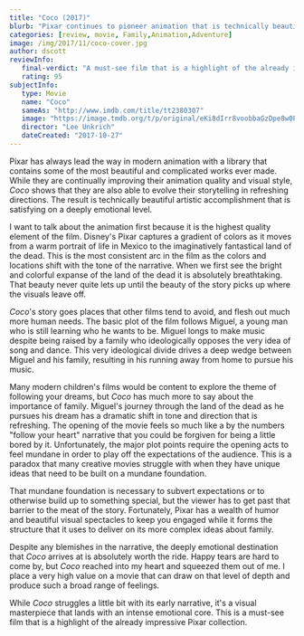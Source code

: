 ```yaml
---
title: "Coco (2017)"
blurb: "Pixar continues to pioneer animation that is technically beautiful as well as evolve their emotional storytelling."
categories: [review, movie, Family,Animation,Adventure]
image: /img/2017/11/coco-cover.jpg
author: dscott
reviewInfo:
   final-verdict: "A must-see film that is a highlight of the already impressive Pixar collection. "
   rating: 95
subjectInfo:
   type: Movie
   name: "Coco"
   sameAs: "http://www.imdb.com/title/tt2380307"
   image: "https://image.tmdb.org/t/p/original/eKi8dIrr8voobbaGzDpe8w0PVbC.jpg"
   director: "Lee Unkrich"
   dateCreated: "2017-10-27"
---
```



Pixar has always lead the way in modern animation with a library that contains some of the most beautiful and complicated works ever made. While they are continually improving their animation quality and visual style, *Coco* shows that they are also able to evolve their storytelling in refreshing directions. The result is technically beautiful artistic accomplishment that is satisfying on a deeply emotional level.

I want to talk about the animation first because it is the highest quality element of the film. Disney's Pixar captures a gradient of colors as it moves from a warm portrait of life in Mexico to the imaginatively fantastical land of the dead. This is the most consistent arc in the film as the colors and locations shift with the tone of the narrative. When we first see the bright and colorful expanse of the land of the dead it is absolutely breathtaking. That beauty never quite lets up until the beauty of the story picks up where the visuals leave off.

*Coco*'s story goes places that other films tend to avoid, and flesh out much more human needs. The basic plot of the film follows Miguel, a young man who is still learning who he wants to be. Miguel longs to make music despite being raised by a family who ideologically opposes the very idea of song and dance. This very ideological divide drives a deep wedge between Miguel and his family, resulting in his running away from home to pursue his music. 

Many modern children's films would be content to explore the theme of following your dreams, but *Coco* has much more to say about the importance of family. Miguel's journey through the land of the dead as he pursues his dream has a dramatic shift in tone and direction that is refreshing. The opening of the movie feels so much like a by the numbers "follow your heart" narrative that you could be forgiven for being a little bored by it. Unfortunately, the major plot points require the opening acts to feel mundane in order to play off the expectations of the audience. This is a paradox that many creative movies struggle with when they have unique ideas that need to be built on a mundane foundation. 

That mundane foundation is necessary to subvert expectations or to otherwise build up to something special, but the viewer has to get past that barrier to the meat of the story. Fortunately, Pixar has a wealth of humor and beautiful visual spectacles to keep you engaged while it forms the structure that it uses to deliver on its more complex ideas about family.

Despite any blemishes in the narrative, the deeply emotional destination that *Coco* arrives at is absolutely worth the ride. Happy tears are hard to come by, but *Coco* reached into my heart and squeezed them out of me. I place a very high value on a movie that can draw on that level of depth and produce such a broad range of feelings.

While *Coco* struggles a little bit with its early narrative, it's a visual masterpiece that lands with an intense emotional core. This is a must-see film that is a highlight of the already impressive Pixar collection. 